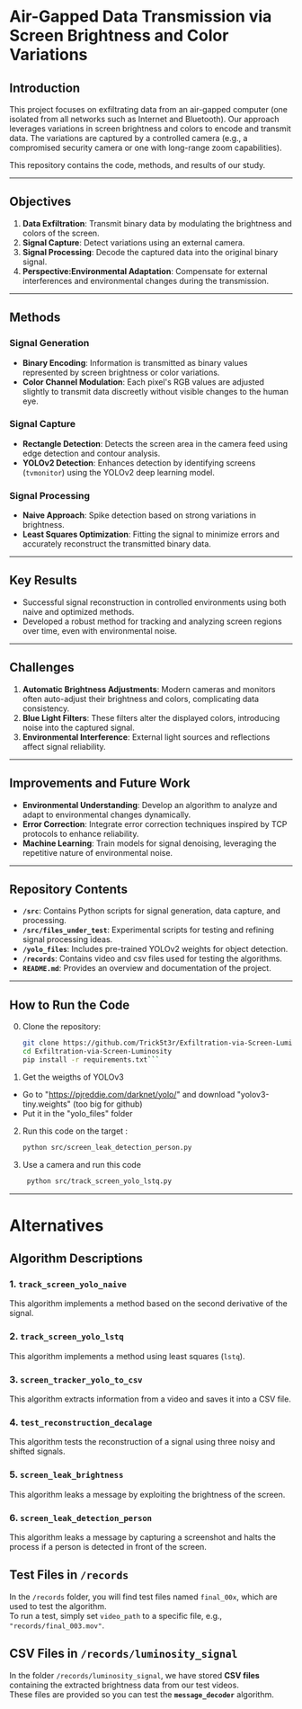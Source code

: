 # Air-Gapped Data Transmission via Screen Brightness and Color Variations

## Introduction

This project focuses on exfiltrating data from an air-gapped computer (one isolated from all networks such as Internet and Bluetooth). Our approach leverages variations in screen brightness and colors to encode and transmit data. The variations are captured by a controlled camera (e.g., a compromised security camera or one with long-range zoom capabilities).

This repository contains the code, methods, and results of our study.

---

## Objectives

1. **Data Exfiltration**: Transmit binary data by modulating the brightness and colors of the screen.
2. **Signal Capture**: Detect variations using an external camera.
3. **Signal Processing**: Decode the captured data into the original binary signal.
4. **Perspective:Environmental Adaptation**: Compensate for external interferences and environmental changes during the transmission.

---

## Methods

### Signal Generation
- **Binary Encoding**: Information is transmitted as binary values represented by screen brightness or color variations.
- **Color Channel Modulation**: Each pixel's RGB values are adjusted slightly to transmit data discreetly without visible changes to the human eye.

### Signal Capture
- **Rectangle Detection**: Detects the screen area in the camera feed using edge detection and contour analysis.
- **YOLOv2 Detection**: Enhances detection by identifying screens (`tvmonitor`) using the YOLOv2 deep learning model.

### Signal Processing
- **Naive Approach**: Spike detection based on strong variations in brightness.
- **Least Squares Optimization**: Fitting the signal to minimize errors and accurately reconstruct the transmitted binary data.

---

## Key Results

- Successful signal reconstruction in controlled environments using both naive and optimized methods.
- Developed a robust method for tracking and analyzing screen regions over time, even with environmental noise.

---

## Challenges

1. **Automatic Brightness Adjustments**: Modern cameras and monitors often auto-adjust their brightness and colors, complicating data consistency.
2. **Blue Light Filters**: These filters alter the displayed colors, introducing noise into the captured signal.
3. **Environmental Interference**: External light sources and reflections affect signal reliability.

---

## Improvements and Future Work

- **Environmental Understanding**: Develop an algorithm to analyze and adapt to environmental changes dynamically.
- **Error Correction**: Integrate error correction techniques inspired by TCP protocols to enhance reliability.
- **Machine Learning**: Train models for signal denoising, leveraging the repetitive nature of environmental noise.

---

## Repository Contents

- **`/src`**: Contains Python scripts for signal generation, data capture, and processing.
- **`/src/files_under_test`**: Experimental scripts for testing and refining signal processing ideas.
- **`/yolo_files`**: Includes pre-trained YOLOv2 weights for object detection.
- **`/records`**: Contains video and csv files used for testing the algorithms.
- **`README.md`**: Provides an overview and documentation of the project.

---

## How to Run the Code

0. Clone the repository:
   ```bash
   git clone https://github.com/Trick5t3r/Exfiltration-via-Screen-Luminosity.git
   cd Exfiltration-via-Screen-Luminosity
   pip install -r requirements.txt```

1. Get the weigths of YOLOv3
- Go to "https://pjreddie.com/darknet/yolo/" and download "yolov3-tiny.weights" (too big for github)
- Put it in the "yolo_files" folder

2. Run this code on the target :
   ```bash
   python src/screen_leak_detection_person.py
   ```

4. Use a camera and run this code
   ```bash
    python src/track_screen_yolo_lstq.py
   ```

---

# Alternatives

## Algorithm Descriptions

### 1. **`track_screen_yolo_naive`**
This algorithm implements a method based on the second derivative of the signal.

### 2. **`track_screen_yolo_lstq`**
This algorithm implements a method using least squares (`lstq`).

### 3. **`screen_tracker_yolo_to_csv`**
This algorithm extracts information from a video and saves it into a CSV file.

### 4. **`test_reconstruction_decalage`**
This algorithm tests the reconstruction of a signal using three noisy and shifted signals.

### 5. **`screen_leak_brightness`**
This algorithm leaks a message by exploiting the brightness of the screen.

### 6. **`screen_leak_detection_person`**
This algorithm leaks a message by capturing a screenshot and halts the process if a person is detected in front of the screen.

## Test Files in `/records`
In the `/records` folder, you will find test files named `final_00x`, which are used to test the algorithm.  
To run a test, simply set `video_path` to a specific file, e.g., `"records/final_003.mov"`.

## CSV Files in `/records/luminosity_signal`

In the folder `/records/luminosity_signal`, we have stored **CSV files** containing the extracted brightness data from our test videos.  
These files are provided so you can test the **`message_decoder`** algorithm.




